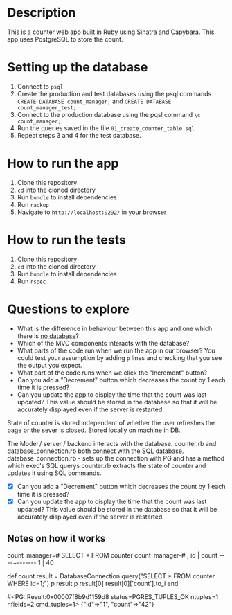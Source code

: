 # Description
This is a counter web app built in Ruby using Sinatra and Capybara. This app uses PostgreSQL to store the count.

# Setting up the database
1. Connect to `psql`
2. Create the production and test databases using the psql commands `CREATE DATABASE count_manager;` and `CREATE DATABASE count_manager_test;`
3. Connect to the production database using the pqsl command `\c count_manager;`
4. Run the queries saved in the file `01_create_counter_table.sql`
5. Repeat steps 3 and 4 for the test database.

# How to run the app
1. Clone this repository
2. `cd` into the cloned directory
3. Run `bundle` to install dependencies
4. Run `rackup`
5. Navigate to `http://localhost:9292/` in your browser

# How to run the tests
1. Clone this repository
2. `cd` into the cloned directory
3. Run `bundle` to install dependencies
4. Run `rspec`

# Questions to explore
* What is the difference in behaviour between this app and one which there is [no database](https://github.com/tatsiana-makers/count-sinatra)?
* Which of the MVC components interacts with the database?
* What parts of the code run when we run the app in our browser? You could test your assumption by adding `p` lines and checking that you see the output you expect.
* What part of the code runs when we click the "Increment" button?
* Can you add a "Decrement" button which decreases the count by 1 each time it is pressed?
* Can you update the app to display the time that the count was last updated? This value should be stored in the database so that it will be accurately displayed even if the server is restarted.

State of counter is stored independent of whether the user refreshes the page or the sever is closed.
Stored locally on machine in DB.

The Model / server / backend interacts with the database.
counter.rb and database_connection.rb both connect with the SQL database.
database_connection.rb - sets up the connection with PG and has a method which exec's SQL querys
counter.rb extracts the state of counter and updates it using SQL commands.

-[x] Can you add a "Decrement" button which decreases the count by 1 each time it is pressed?
-[x] Can you update the app to display the time that the count was last updated? This value should be stored in the database so that it will be accurately displayed even if the server is restarted.

## Notes on how it works 

count_manager=# SELECT * FROM counter
count_manager-# ;
 id | count 
----+-------
  1 |    40

def count
  result = DatabaseConnection.query("SELECT * FROM counter WHERE id=1;")
  p result
  p result[0]
  result[0]['count'].to_i
end

#<PG::Result:0x00007f8b9d1159d8 status=PGRES_TUPLES_OK ntuples=1 nfields=2 cmd_tuples=1>
{"id"=>"1", "count"=>"42"}
